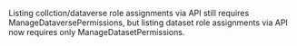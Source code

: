 Listing collction/dataverse role assignments via API still requires ManageDataversePermissions, but listing dataset role assignments via API now requires only ManageDatasetPermissions.
